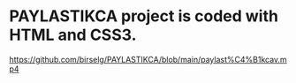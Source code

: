 # PAYLASTIKCA project is coded with HTML and CSS3.
https://github.com/birselg/PAYLASTIKCA/blob/main/paylast%C4%B1kcav.mp4
